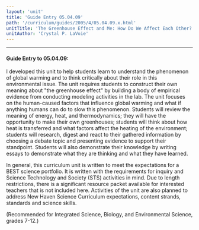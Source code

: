 ```yaml
---
layout: 'unit'
title: 'Guide Entry 05.04.09'
path: '/curriculum/guides/2005/4/05.04.09.x.html'
unitTitle: 'The Greenhouse Effect and Me: How Do We Affect Each Other?'
unitAuthor: 'Crystal P. LaVoie'
---
```


<body>
<hr/>
 <h4>
  Guide Entry to 05.04.09:
 </h4>
 <p>
  I developed this unit to help students learn to understand the phenomenon of global warming and to think critically about their role in this environmental issue. The unit requires students to construct their own meaning about "the greenhouse effect" by building a body of empirical evidence from conducting modeling activities in the lab. The unit focuses on the human-caused factors that influence global warming and what if anything humans can do to slow this phenomenon.  Students will review the meaning of energy, heat, and thermodynamics; they will have the opportunity to make their own greenhouses; students will think about how heat is transferred and what factors affect the heating of the environment; students will research, digest and react to their gathered information by choosing a debate topic and presenting evidence to support their standpoint.  Students will also demonstrate their knowledge by writing essays to demonstrate what they are thinking and what they have learned.
 </p>
<p>
  In general, this curriculum unit is written to meet the expectations for a BEST science portfolio.  It is written with the requirements for inquiry and Science Technology and Society (STS) activities in mind.  Due to length restrictions, there is a significant resource packet available for interested teachers that is not included here.  Activities of the unit are also planned to address New Haven Science Curriculum expectations, content strands, standards and science skills.
 </p>
<p>
  (Recommended for Integrated Science, Biology, and Environmental Science, grades 7-12.)
 </p>

</body>
